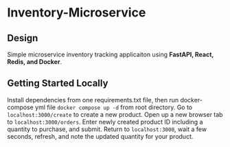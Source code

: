# Inventory-Microservice

## Design
Simple microservice inventory tracking applicaiton using
**FastAPI, React, Redis, and Docker**.

## Getting Started Locally

Install dependencies from one requirements.txt file, then run docker-compose yml file `docker compose up -d` from root directory.
Go to `localhost:3000/create` to create a new product. Open up a new browser tab to `localhost:3000/orders`. Enter newly created product ID including a quantity to purchase, and submit. Return to `localhost:3000`, wait a few seconds, refresh, and note the updated quantity for your product.
